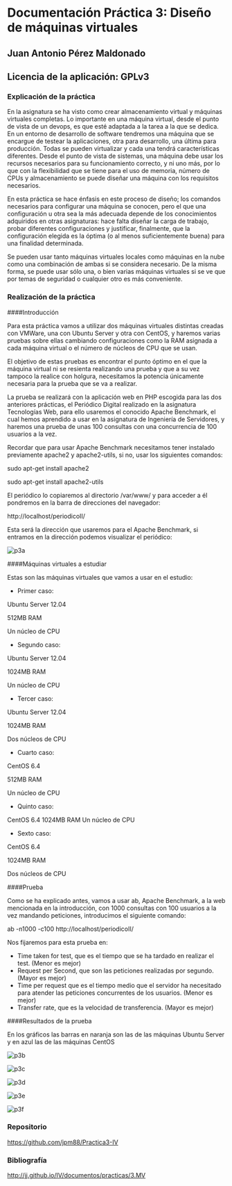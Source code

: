 # Documentación Práctica 3: Diseño de máquinas virtuales

## Juan Antonio Pérez Maldonado

## Licencia de la aplicación: GPLv3


### Explicación de la práctica

En la asignatura se ha visto como crear almacenamiento virtual y máquinas virtuales completas. Lo importante en una máquina virtual, desde el punto de vista de un devops, es que esté adaptada a la tarea a la que se dedica. En un entorno de desarrollo de software tendremos una máquina que se encargue de testear la aplicaciones, otra para desarrollo, una última para producción. Todas se pueden virtualizar y cada una tendrá características diferentes. Desde el punto de vista de sistemas, una máquina debe usar los recursos necesarios para su funcionamiento correcto, y ni uno más, por lo que con la flexibilidad que se tiene para el uso de memoria, número de CPUs y almacenamiento se puede diseñar una máquina con los requisitos necesarios.

En esta práctica se hace énfasis en este proceso de diseño; los comandos necesarios para configurar una máquina se conocen, pero el que una configuración u otra sea la más adecuada depende de los conocimientos adquiridos en otras asignaturas: hace falta diseñar la carga de trabajo, probar diferentes configuraciones y justificar, finalmente, que la configuración elegida es la óptima (o al menos suficientemente buena) para una finalidad determinada.

Se pueden usar tanto máquinas virtuales locales como máquinas en la nube como una combinación de ambas si se considera necesario. De la misma forma, se puede usar sólo una, o bien varias máquinas virtuales si se ve que por temas de seguridad o cualquier otro es más conveniente.

### Realización de la práctica

####Introducción

Para esta práctica vamos a utilizar dos máquinas virtuales distintas creadas con VMWare, una con Ubuntu Server y otra con CentOS, y haremos varias pruebas sobre ellas cambiando configuraciones como la RAM asignada a cada máquina virtual o el número de núcleos de CPU que se usan.

El objetivo de estas pruebas es encontrar el punto óptimo en el que la máquina virtual ni se resienta realizando una prueba y que a su vez tampoco la realice con holgura, necesitamos la potencia únicamente necesaria para la prueba que se va a realizar.

La prueba se realizará con la aplicación web en PHP escogida para las dos anteriores prácticas, el Periódico Digital realizado en la asignatura Tecnologías Web, para ello usaremos el conocido Apache Benchmark, el cual hemos aprendido a usar en la asignatura de Ingeniería de Servidores, y haremos una prueba de unas 100 consultas con una concurrencia de 100 usuarios a la vez.

Recordar que para usar Apache Benchmark necesitamos tener instalado previamente apache2 y apache2-utils, si no, usar los siguientes comandos:

sudo apt-get install apache2

sudo apt-get install apache2-utils

El periódico lo copiaremos al directorio /var/www/ y para acceder a él pondremos en la barra de direcciones del navegador:

http://localhost/periodicoII/

Esta será la dirección que usaremos para el Apache Benchmark, si entramos en la dirección podemos visualizar el periódico:

![p3a]()

####Máquinas virtuales a estudiar

Estas son las máquinas virtuales que vamos a usar en el estudio:

- Primer caso:

Ubuntu Server 12.04

512MB RAM

Un núcleo de CPU

- Segundo caso:

Ubuntu Server 12.04

1024MB RAM

Un núcleo de CPU

- Tercer caso:

Ubuntu Server 12.04

1024MB RAM

Dos núcleos de CPU

- Cuarto caso:

CentOS 6.4

512MB RAM

Un núcleo de CPU

- Quinto caso:

CentOS 6.4
1024MB RAM
Un núcleo de CPU

- Sexto caso:

CentOS 6.4

1024MB RAM

Dos núcleos de CPU

####Prueba

Como se ha explicado antes, vamos a usar ab, Apache Benchmark, a la web mencionada en la introducción, con 1000 consultas con 100 usuarios a la vez mandando peticiones, introducimos el siguiente comando:

ab -n1000 -c100 http://localhost/periodicoII/

Nos fijaremos para esta prueba en:

- Time taken for test, que es el tiempo que se ha tardado en realizar el test. (Menor es mejor)
- Request per Second, que son las peticiones realizadas por segundo. (Mayor es mejor)
- Time per request que es el tiempo medio que el servidor ha necesitado para atender las peticiones concurrentes de los usuarios. (Menor es mejor)
- Transfer rate, que es la velocidad de transferencia. (Mayor es mejor)

####Resultados de la prueba

En los gráficos las barras en naranja son las de las máquinas Ubuntu Server y en azul las de las máquinas CentOS

![p3b]()

![p3c]()

![p3d]()

![p3e]()

![p3f]()

### Repositorio

https://github.com/jpm88/Practica3-IV

### Bibliografía


http://jj.github.io/IV/documentos/practicas/3.MV
